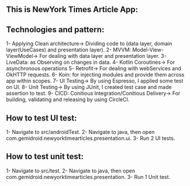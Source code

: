 ## This is NewYork Times Article App:

## Technologies and pattern:
1- Applying Clean architecture-> Dividing code to (data layer, domain layer(UseCases) and presentation layer).
2- MVVM: Model-View-ViewModel-> For dealing with data layer and presentation layer.
3- LiveData: as Observing on changes in data.
4- Kotlin Coroutines-> For asynchronous operations
5- Retrofit-> For dealing with webServices and OkHTTP requests.
6- Koin: for injecting modules and provide them across app within scopes.
7- UI Testing-> By using Espresso, I applied some test on UI.
8- Unit Testing-> By using JUnit, I created test case and made assertion to test.
9- CICD: Conitious Integration/Conitious Delivery-> For building, validating and releasing by using CircleCI.

## How to test UI test:
1- Navigate to src/androidTest.
2- Navigate to java, then open com.gemidroid.newyorktimearticles.presentation.ui.
3- Run 2 UI tests.

## How to test unit test:
1- Navigate to src/test.
2- Navigate to java, then open com.gemidroid.newyorktimearticles.presentation.
3- Run 1 Unit test.
